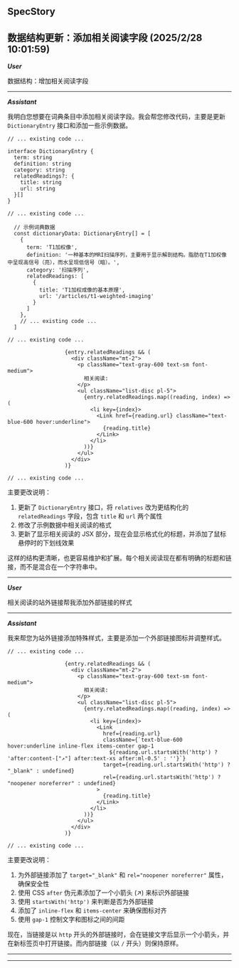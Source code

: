 ## SpecStory

## 数据结构更新：添加相关阅读字段 (2025/2/28 10:01:59)

_**User**_

数据结构：增加相关阅读字段

---

_**Assistant**_

我明白您想要在词典条目中添加相关阅读字段。我会帮您修改代码，主要是更新 `DictionaryEntry` 接口和添加一些示例数据。

```typescript:app/MRI-dictionary/page.tsx
// ... existing code ...

interface DictionaryEntry {
  term: string
  definition: string
  category: string
  relatedReadings?: {
    title: string
    url: string
  }[]
}

// ... existing code ...

  // 示例词典数据
  const dictionaryData: DictionaryEntry[] = [
    {
      term: 'T1加权像',
      definition: '一种基本的MRI扫描序列，主要用于显示解剖结构。脂肪在T1加权像中呈现高信号（亮），而水呈现低信号（暗）。',
      category: '扫描序列',
      relatedReadings: [
        {
          title: 'T1加权成像的基本原理',
          url: '/articles/t1-weighted-imaging'
        }
      ]
    },
    // ... existing code ...
  ]

// ... existing code ...

                  {entry.relatedReadings && (
                    <div className="mt-2">
                      <p className="text-gray-600 text-sm font-medium">
                        相关阅读:
                      </p>
                      <ul className="list-disc pl-5">
                        {entry.relatedReadings.map((reading, index) => (
                          <li key={index}>
                            <Link href={reading.url} className="text-blue-600 hover:underline">
                              {reading.title}
                            </Link>
                          </li>
                        ))}
                      </ul>
                    </div>
                  )}

// ... existing code ...
```

主要更改说明：

1. 更新了 `DictionaryEntry` 接口，将 `relatives` 改为更结构化的 `relatedReadings` 字段，包含 `title` 和 `url` 两个属性
2. 修改了示例数据中相关阅读的格式
3. 更新了显示相关阅读的 JSX 部分，现在会显示格式化的标题，并添加了鼠标悬停时的下划线效果

这样的结构更清晰，也更容易维护和扩展。每个相关阅读现在都有明确的标题和链接，而不是混合在一个字符串中。

---

_**User**_

相关阅读的站外链接帮我添加外部链接的样式

---

_**Assistant**_

我来帮您为站外链接添加特殊样式，主要是添加一个外部链接图标并调整样式。

```typescript:app/MRI-dictionary/page.tsx
// ... existing code ...

                  {entry.relatedReadings && (
                    <div className="mt-2">
                      <p className="text-gray-600 text-sm font-medium">
                        相关阅读:
                      </p>
                      <ul className="list-disc pl-5">
                        {entry.relatedReadings.map((reading, index) => (
                          <li key={index}>
                            <Link 
                              href={reading.url} 
                              className={`text-blue-600 hover:underline inline-flex items-center gap-1
                                ${reading.url.startsWith('http') ? 'after:content-["↗"] after:text-xs after:ml-0.5' : ''}`}
                              target={reading.url.startsWith('http') ? "_blank" : undefined}
                              rel={reading.url.startsWith('http') ? "noopener noreferrer" : undefined}
                            >
                              {reading.title}
                            </Link>
                          </li>
                        ))}
                      </ul>
                    </div>
                  )}

// ... existing code ...
```

主要更改说明：

1. 为外部链接添加了 `target="_blank"` 和 `rel="noopener noreferrer"` 属性，确保安全性
2. 使用 CSS `after` 伪元素添加了一个小箭头 (↗) 来标识外部链接
3. 使用 `startsWith('http')` 来判断是否为外部链接
4. 添加了 `inline-flex` 和 `items-center` 来确保图标对齐
5. 使用 `gap-1` 控制文字和图标之间的间距

现在，当链接是以 `http` 开头的外部链接时，会在链接文字后显示一个小箭头，并在新标签页中打开链接。而内部链接（以 `/` 开头）则保持原样。

---



---

